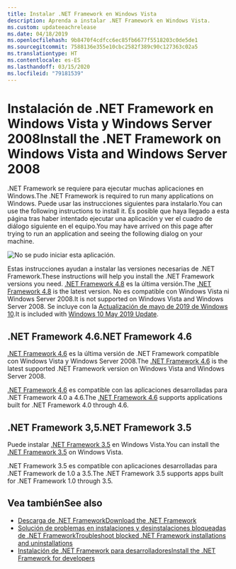 ```yaml
---
title: Instalar .NET Framework en Windows Vista
description: Aprenda a instalar .NET Framework en Windows Vista.
ms.custom: updateeachrelease
ms.date: 04/18/2019
ms.openlocfilehash: 9b8470f4cdfcc6ec85fb6677f5518203c0de5de1
ms.sourcegitcommit: 7588136e355e10cbc2582f389c90c127363c02a5
ms.translationtype: HT
ms.contentlocale: es-ES
ms.lasthandoff: 03/15/2020
ms.locfileid: "79181539"
---
```

# <a name="install-the-net-framework-on-windows-vista-and-windows-server-2008"></a><span data-ttu-id="03126-103">Instalación de .NET Framework en Windows Vista y Windows Server 2008</span><span class="sxs-lookup"><span data-stu-id="03126-103">Install the .NET Framework on Windows Vista and Windows Server 2008</span></span>

<span data-ttu-id="03126-104">.NET Framework se requiere para ejecutar muchas aplicaciones en Windows.</span><span class="sxs-lookup"><span data-stu-id="03126-104">The .NET Framework is required to run many applications on Windows.</span></span> <span data-ttu-id="03126-105">Puede usar las instrucciones siguientes para instalarlo.</span><span class="sxs-lookup"><span data-stu-id="03126-105">You can use the following instructions to install it.</span></span> <span data-ttu-id="03126-106">Es posible que haya llegado a esta página tras haber intentado ejecutar una aplicación y ver el cuadro de diálogo siguiente en el equipo.</span><span class="sxs-lookup"><span data-stu-id="03126-106">You may have arrived on this page after trying to run an application and seeing the following dialog on your machine.</span></span>

![No se pudo iniciar esta aplicación.](./media/this-application-could-not-be-started.png)

<span data-ttu-id="03126-108">Estas instrucciones ayudan a instalar las versiones necesarias de .NET Framework.</span><span class="sxs-lookup"><span data-stu-id="03126-108">These instructions will help you install the .NET Framework versions you need.</span></span> <span data-ttu-id="03126-109">[.NET Framework 4.8](https://github.com/Microsoft/dotnet/tree/master/releases/net48) es la última versión.</span><span class="sxs-lookup"><span data-stu-id="03126-109">The [.NET Framework 4.8](https://github.com/Microsoft/dotnet/tree/master/releases/net48) is the latest version.</span></span> <span data-ttu-id="03126-110">No es compatible con Windows Vista ni Windows Server 2008.</span><span class="sxs-lookup"><span data-stu-id="03126-110">It is not supported on Windows Vista and Windows Server 2008.</span></span> <span data-ttu-id="03126-111">Se incluye con la [Actualización de mayo de 2019 de Windows 10](https://support.microsoft.com/help/4028685/windows-10-get-the-update).</span><span class="sxs-lookup"><span data-stu-id="03126-111">It is included with [Windows 10 May 2019 Update](https://support.microsoft.com/help/4028685/windows-10-get-the-update).</span></span>

## <a name="net-framework-46"></a><span data-ttu-id="03126-112">.NET Framework 4.6</span><span class="sxs-lookup"><span data-stu-id="03126-112">.NET Framework 4.6</span></span>

<span data-ttu-id="03126-113">[.NET Framework 4.6](https://dotnet.microsoft.com/download/dotnet-framework/net46) es la última versión de .NET Framework compatible con Windows Vista y Windows Server 2008.</span><span class="sxs-lookup"><span data-stu-id="03126-113">The [.NET Framework 4.6](https://dotnet.microsoft.com/download/dotnet-framework/net46) is the latest supported .NET Framework version on Windows Vista and Windows Server 2008.</span></span>

<span data-ttu-id="03126-114">[.NET Framework 4.6](https://dotnet.microsoft.com/download/dotnet-framework/net46) es compatible con las aplicaciones desarrolladas para .NET Framework 4.0 a 4.6.</span><span class="sxs-lookup"><span data-stu-id="03126-114">The [.NET Framework 4.6](https://dotnet.microsoft.com/download/dotnet-framework/net46) supports applications built for .NET Framework 4.0 through 4.6.</span></span>

## <a name="net-framework-35"></a><span data-ttu-id="03126-115">.NET Framework 3,5</span><span class="sxs-lookup"><span data-stu-id="03126-115">.NET Framework 3.5</span></span>

<span data-ttu-id="03126-116">Puede instalar [.NET Framework 3.5](https://dotnet.microsoft.com/download/dotnet-framework/net35-sp1) en Windows Vista.</span><span class="sxs-lookup"><span data-stu-id="03126-116">You can install the [.NET Framework 3.5](https://dotnet.microsoft.com/download/dotnet-framework/net35-sp1) on Windows Vista.</span></span>

<span data-ttu-id="03126-117">.NET Framework 3.5 es compatible con aplicaciones desarrolladas para .NET Framework de 1.0 a 3.5.</span><span class="sxs-lookup"><span data-stu-id="03126-117">The .NET Framework 3.5 supports apps built for .NET Framework 1.0 through 3.5.</span></span>

## <a name="see-also"></a><span data-ttu-id="03126-118">Vea también</span><span class="sxs-lookup"><span data-stu-id="03126-118">See also</span></span>

- [<span data-ttu-id="03126-119">Descarga de .NET Framework</span><span class="sxs-lookup"><span data-stu-id="03126-119">Download the .NET Framework</span></span>](https://dotnet.microsoft.com/download)
- [<span data-ttu-id="03126-120">Solución de problemas en instalaciones y desinstalaciones bloqueadas de .NET Framework</span><span class="sxs-lookup"><span data-stu-id="03126-120">Troubleshoot blocked .NET Framework installations and uninstallations</span></span>](troubleshoot-blocked-installations-and-uninstallations.md)
- [<span data-ttu-id="03126-121">Instalación de .NET Framework para desarrolladores</span><span class="sxs-lookup"><span data-stu-id="03126-121">Install the .NET Framework for developers</span></span>](guide-for-developers.md)
